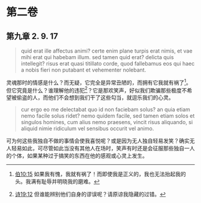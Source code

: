 # 第二卷
## 第九章 2. 9. 17

> quid erat ille affectus animi? certe enim plane turpis erat nimis, et vae mihi erat qui habebam illum. sed tamen quid erat? delicta quis intellegit? risus erat quasi titillato corde, quod fallebamus eos qui haec a nobis fieri non putabant et vehementer nolebant.

灵魂那时的情感是什么？而无疑，它完全是异常丑陋的，而拥有它我就有祸了[^1]。但它究竟是什么？谁理解他的违犯[^2]？它是那欢笑声，好似我们欺骗那些极度不希望被偷盗的人，而他们不会想到我们干了这些勾当，就逗乐我们的心灵。

[^1]: [伯10:15](https://biblehub.com/job/10-15.htm) 如果我有愧，我就有祸了！而即使我是正义的，我也无法抬起我的头。我满有耻辱并明晓我的磨难。

[^2]: [诗19:12](https://biblehub.com/psalms/19-12.htm) 但谁能辨别他们自身的谬误呢？请原谅我隐藏的过错。

> cur ergo eo me delectabat quo id non faciebam solus? an quia etiam nemo facile solus ridet? nemo quidem facile, sed tamen etiam solos et singulos homines, cum alius nemo praesens, vincit risus aliquando, si aliquid nimie ridiculum vel sensibus occurit vel animo.

可为何这些我独自不做的事情会使我喜悦呢？或是因为无人独自轻易发笑？确实无人轻易如此，可尽管如此当没有其他人在场时，笑声有时还是会征服那些独自一人的个体，如果某种过于搞笑的东西在他的感观或心灵上发生。